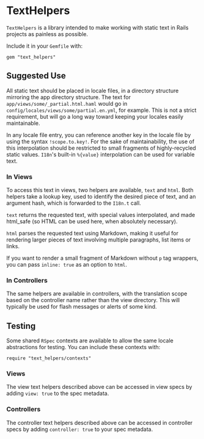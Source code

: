 # TextHelpers

`TextHelpers` is a library intended to make working with static text in Rails 
projects as painless as possible.

Include it in your `Gemfile` with:

```
gem "text_helpers"
```

## Suggested Use

All static text should be placed in locale files, in a directory 
structure mirroring the app directory structure. The text for 
`app/views/some/_partial.html.haml` would go in 
`config/locales/views/some/partial.en.yml`, for example. This is not a strict
requirement, but will go a long way toward keeping your locales easily
maintainable.

In any locale file entry, you can reference another key in the locale file by
using the syntax `!scope.to.key!`. For the sake of maintainability, the use of
this interpolation should be restricted to small fragments of highly-recycled 
static values. `I18n`'s built-in `%{value}` interpolation can be used for 
variable text.

### In Views

To access this text in views, two helpers are available, `text` and `html`.
Both helpers take a lookup key, used to identify the desired piece of text, 
and an argument hash, which is forwarded to the `I18n.t` call.

`text` returns the requested text, with special values interpolated, and made 
html_safe (so HTML can be used here, when absolutely necessary).

`html` parses the requested text using Markdown, making it useful for rendering
larger pieces of text involving multiple paragraphs, list items or links.

If you want to render a small fragment of Markdown without `p` tag wrappers,
you can pass `inline: true` as an option to `html`.

### In Controllers

The same helpers are available in controllers, with the translation scope based
on the controller name rather than the view directory. This will typically be
used for flash messages or alerts of some kind.

## Testing

Some shared `RSpec` contexts are available to allow the same locale 
abstractions for testing. You can include these contexts with:

```
require "text_helpers/contexts"
```

### Views

The view text helpers described above can be accessed in view
specs by adding `view: true` to the spec metadata.

### Controllers

The controller text helpers described above can be accessed in controller
specs by adding `controller: true` to your spec metadata.

